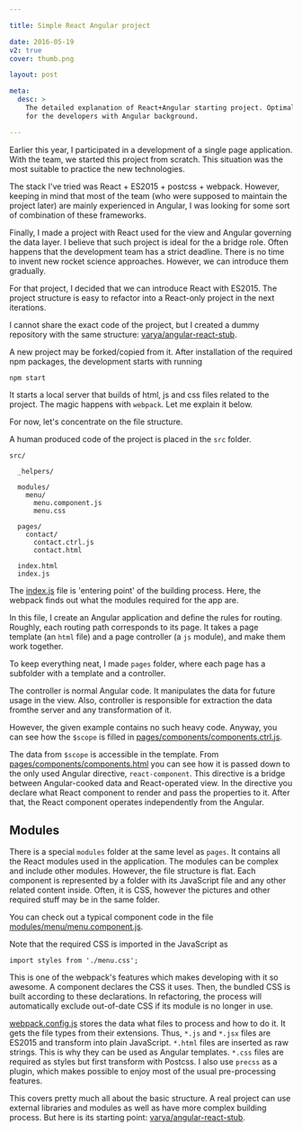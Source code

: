 ```yaml
---

title: Simple React Angular project

date: 2016-05-19
v2: true
cover: thumb.png

layout: post

meta:
  desc: >
    The detailed explanation of React+Angular starting project. Optimal bridge to React, ES2015 and webpack
    for the developers with Angular background.

---
```


<div data-excerpt>

Earlier this year, I participated in a development of a single page application. With the team, we started this
project from scratch. This situation was the most suitable to practice the new technologies.

The stack I've tried was React + ES2015 + postcss + webpack. However, keeping in mind that most of the
team (who were supposed to maintain the project later) are mainly experienced in Angular, I was looking for some
sort of combination of these frameworks.

</div>

Finally, I made a project with React used for the view and Angular governing the data layer. I
believe that such project is ideal for the a bridge role. Often happens that the development team has a
strict deadline. There is no time to invent new rocket science approaches. However, we can introduce them gradually.

For that project, I decided that we can introduce React with ES2015. The project structure is easy to refactor
into a React-only project in the next iterations.

I cannot share the exact code of the project, but I created a dummy repository with the same structure:
[varya/angular-react-stub](https://github.com/varya/angular-react-stub).

A new project may be forked/copied from it. After installation of the required npm packages, the development starts with
running

```
npm start
```

It starts a local server that builds of html, js and css files related to the project. The magic
happens with `webpack`. Let me explain it below.

For now, let's concentrate on the file structure.

A human produced code of the project is placed in the `src` folder.

```
src/

  _helpers/

  modules/
    menu/
      menu.component.js
      menu.css

  pages/
    contact/
      contact.ctrl.js
      contact.html

  index.html
  index.js
```

The [index.js](https://github.com/varya/angular-react-stub/blob/3870766a28adb61fc2f1fc86fbfbe538c00da1f9/src/index.js) file
is 'entering point' of the building process. Here, the webpack finds out what the modules required for the
app are.

In this file, I create an Angular application and define the rules for routing. Roughly, each routing path corresponds
to its page. It takes a page template (an `html` file) and a page controller (a `js` module), and make them work
together.

To keep everything neat, I made `pages` folder, where each page has a subfolder with a template
and a controller.

The controller is normal Angular code. It manipulates the data for future usage in the view. Also, controller is
responsible for extraction the data fromthe server and any transformation of it.

However, the given example contains no such
heavy code. Anyway, you can see how the `$scope` is filled in
[pages/components/components.ctrl.js](https://github.com/varya/angular-react-stub/blob/3870766a28adb61fc2f1fc86fbfbe538c00da1f9/src/pages/components/components.ctrl.js).

The data from `$scope` is accessible in the template. From [pages/components/components.html](https://github.com/varya/angular-react-stub/blob/3870766a28adb61fc2f1fc86fbfbe538c00da1f9/src/pages/components/components.html)
you can see how it is passed down to the only used Angular directive, `react-component`. This directive is a bridge
between Angular-cooked data and React-operated view. In the directive you declare what React component to render and
pass the properties to it. After that, the React component operates independently from the Angular.

## Modules

There is a special `modules` folder at the same level as `pages`. It contains all the React modules used in the
application. The modules can be complex and include other modules. However, the file structure is flat. Each component
is represented by a folder with its JavaScript file and any other related content inside. Often, it is CSS, however
the pictures and other required stuff may be in the same folder.

You can check out a typical component code in the file
[modules/menu/menu.component.js](https://github.com/varya/angular-react-stub/blob/3870766a28adb61fc2f1fc86fbfbe538c00da1f9/src/modules/menu/menu.component.js).

Note that the required CSS is imported in the JavaScript as

```
import styles from './menu.css';
```

This is one of the webpack's features which makes developing with it so awesome. A component declares the CSS it uses.
Then, the bundled CSS is built according to these declarations. In refactoring, the process will
automatically exclude out-of-date CSS if its module is no longer in use.

[webpack.config.js](https://github.com/varya/angular-react-stub/blob/3870766a28adb61fc2f1fc86fbfbe538c00da1f9/webpack.config.js)
stores the data what files to process and how to do it.
It gets the file types from their extensions. Thus, `*.js` and `*.jsx` files are ES2015 and transform
into plain JavaScript. `*.html` files are inserted as raw strings. This is why they can be used as Angular templates.
`*.css` files are required as styles but first transform with Postcss. I also use `precss` as a plugin, which
makes possible to enjoy most of the usual pre-processing features.

This covers pretty much all about the basic structure. A real project can use external libraries and modules as
well as have more complex building process. But here is its starting point: [varya/angular-react-stub](https://github.com/varya/angular-react-stub/).
